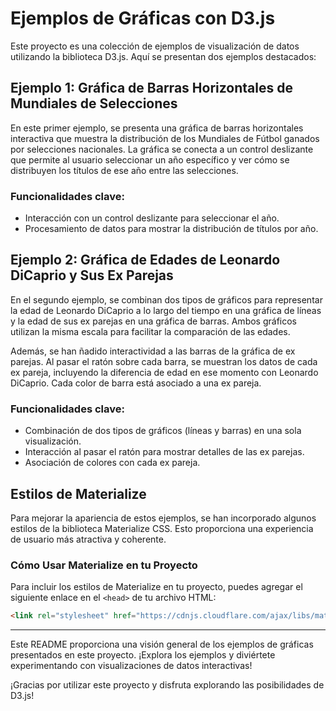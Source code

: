 # Ejemplos de Gráficas con D3.js

Este proyecto es una colección de ejemplos de visualización de datos utilizando la biblioteca D3.js. Aquí se presentan dos ejemplos destacados:

## Ejemplo 1: Gráfica de Barras Horizontales de Mundiales de Selecciones

En este primer ejemplo, se presenta una gráfica de barras horizontales interactiva que muestra la distribución de los Mundiales de Fútbol ganados por selecciones nacionales. La gráfica se conecta a un control deslizante que permite al usuario seleccionar un año específico y ver cómo se distribuyen los títulos de ese año entre las selecciones.

### Funcionalidades clave:
- Interacción con un control deslizante para seleccionar el año.
- Procesamiento de datos para mostrar la distribución de títulos por año.

## Ejemplo 2: Gráfica de Edades de Leonardo DiCaprio y Sus Ex Parejas

En el segundo ejemplo, se combinan dos tipos de gráficos para representar la edad de Leonardo DiCaprio a lo largo del tiempo en una gráfica de líneas y la edad de sus ex parejas en una gráfica de barras. Ambos gráficos utilizan la misma escala para facilitar la comparación de las edades.

Además, se han ñadido interactividad a las barras de la gráfica de ex parejas. Al pasar el ratón sobre cada barra, se muestran los datos de cada ex pareja, incluyendo la diferencia de edad en ese momento con Leonardo DiCaprio. Cada color de barra está asociado a una ex pareja.

### Funcionalidades clave:
- Combinación de dos tipos de gráficos (líneas y barras) en una sola visualización.
- Interacción al pasar el ratón para mostrar detalles de las ex parejas.
- Asociación de colores con cada ex pareja.

## Estilos de Materialize

Para mejorar la apariencia de estos ejemplos, se han incorporado algunos estilos de la biblioteca Materialize CSS. Esto proporciona una experiencia de usuario más atractiva y coherente.

### Cómo Usar Materialize en tu Proyecto

Para incluir los estilos de Materialize en tu proyecto, puedes agregar el siguiente enlace en el `<head>` de tu archivo HTML:

```html
<link rel="stylesheet" href="https://cdnjs.cloudflare.com/ajax/libs/materialize/1.0.0/css/materialize.min.css">
```

---

Este README proporciona una visión general de los ejemplos de gráficas presentados en este proyecto. ¡Explora los ejemplos y diviértete experimentando con visualizaciones de datos interactivas!

¡Gracias por utilizar este proyecto y disfruta explorando las posibilidades de D3.js!
